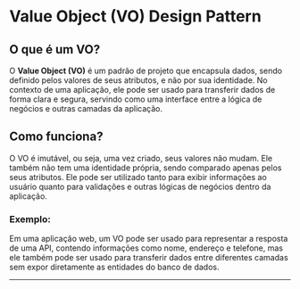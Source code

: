 # Value Object (VO) Design Pattern

## O que é um VO?

O **Value Object (VO)** é um padrão de projeto que encapsula dados, sendo definido pelos valores de seus atributos, e não por sua identidade. No contexto de uma aplicação, ele pode ser usado para transferir dados de forma clara e segura, servindo como uma interface entre a lógica de negócios e outras camadas da aplicação.

## Como funciona?

O VO é imutável, ou seja, uma vez criado, seus valores não mudam. Ele também não tem uma identidade própria, sendo comparado apenas pelos seus atributos. Ele pode ser utilizado tanto para exibir informações ao usuário quanto para validações e outras lógicas de negócios dentro da aplicação.

### Exemplo:

Em uma aplicação web, um VO pode ser usado para representar a resposta de uma API, contendo informações como nome, endereço e telefone, mas ele também pode ser usado para transferir dados entre diferentes camadas sem expor diretamente as entidades do banco de dados.

---


